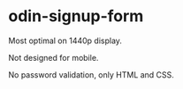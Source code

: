 # odin-signup-form

Most optimal on 1440p display.

Not designed for mobile.

No password validation, only HTML and CSS.





